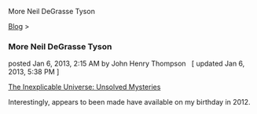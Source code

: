 More Neil DeGrasse Tyson 

[Blog](../z-blog-1.html)‎ > ‎

### More Neil DeGrasse Tyson

posted Jan 6, 2013, 2:15 AM by John Henry Thompson   \[ updated Jan 6, 2013, 5:38 PM \]

[The Inexplicable Universe: Unsolved Mysteries](http://www.haydenplanetarium.org/tyson/buy/videos/the-inexplicable-universe-unsolved-mysteries)  
  
Interestingly, appears to been made have available on my birthday in 2012.  
  
  

